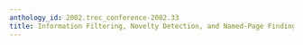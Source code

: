 ```yaml
---
anthology_id: 2002.trec_conference-2002.33
title: Information Filtering, Novelty Detection, and Named-Page Finding
---
```


